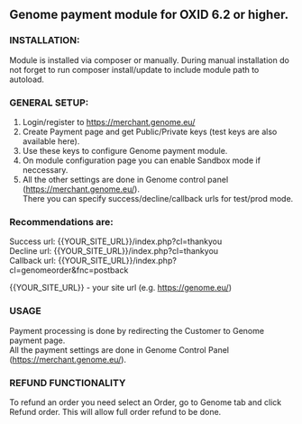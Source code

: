 ## Genome payment module for OXID 6.2 or higher.

### INSTALLATION:
Module is installed via composer or manually. During manual installation do not 
forget to run composer install/update to include module path to autoload. 


### GENERAL SETUP:
1. Login/register to https://merchant.genome.eu/  
2. Create Payment page and get Public/Private keys (test keys are also available here).  
3. Use these keys to configure Genome payment module.  
4. On module configuration page you can enable Sandbox mode if neccessary.  
5. All the other settings are done in Genome control panel (https://merchant.genome.eu/).  
There you can specify success/decline/callback urls for test/prod mode.  

### Recommendations are:

Success url: {{YOUR_SITE_URL}}/index.php?cl=thankyou  
Decline url: {{YOUR_SITE_URL}}/index.php?cl=thankyou  
Callback url: {{YOUR_SITE_URL}}/index.php?cl=genomeorder&fnc=postback  

{{YOUR_SITE_URL}} - your site url (e.g. https://genome.eu/)

### USAGE
Payment processing is done by redirecting the Customer to Genome payment page.   
All the payment settings are done in Genome Control Panel (https://merchant.genome.eu/).  

### REFUND FUNCTIONALITY
To refund an order you need select an Order, go to Genome tab and click Refund order.
This will allow full order refund to be done.